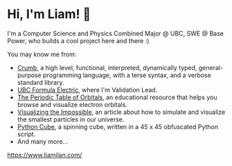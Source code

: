 # Hi, I'm Liam! 👋
I'm a Computer Science and Physics Combined Major @ UBC, SWE @ Base Power, who builds a cool project here and there :)

You may know me from:
- [Crumb](https://github.com/liam-ilan/crumb), a high level, functional, interpreted, dynamically typed, general-purpose programming language, with a terse syntax, and a verbose standard library.
- [UBC Formula Electric](https://github.com/UBCFormulaElectric), where I'm Validation Lead.
- [The Periodic Table of Orbitals](https://liam-ilan.github.io/electron-orbitals/), an educational resource that helps you browse and visualize electron orbitals. 
- [Visualizing the Impossible](https://liam-ilan.github.io/time-dependent-schrodinger-equation/), an article about how to simulate and visualize the smallest particles in our universe.
- [Python Cube](https://github.com/liam-ilan/python-cube), a spinning cube, written in a 45 x 45 obfuscated Python script.
- And many more...

https://www.liamilan.com/
